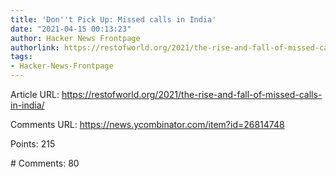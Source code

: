 ```yaml
---
title: 'Don''t Pick Up: Missed calls in India'
date: "2021-04-15 00:13:23"
author: Hacker News Frontpage
authorlink: https://restofworld.org/2021/the-rise-and-fall-of-missed-calls-in-india/
tags:
- Hacker-News-Frontpage
---
```


<p>Article URL: <a href="https://restofworld.org/2021/the-rise-and-fall-of-missed-calls-in-india/">https://restofworld.org/2021/the-rise-and-fall-of-missed-calls-in-india/</a></p>
<p>Comments URL: <a href="https://news.ycombinator.com/item?id=26814748">https://news.ycombinator.com/item?id=26814748</a></p>
<p>Points: 215</p>
<p># Comments: 80</p>

